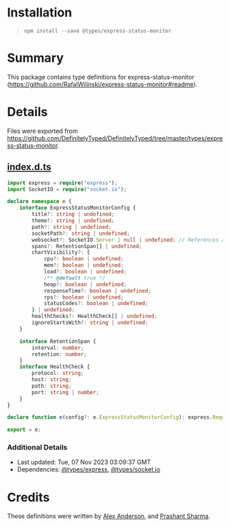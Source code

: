 # Installation
> `npm install --save @types/express-status-monitor`

# Summary
This package contains type definitions for express-status-monitor (https://github.com/RafalWilinski/express-status-monitor#readme).

# Details
Files were exported from https://github.com/DefinitelyTyped/DefinitelyTyped/tree/master/types/express-status-monitor.
## [index.d.ts](https://github.com/DefinitelyTyped/DefinitelyTyped/tree/master/types/express-status-monitor/index.d.ts)
````ts
import express = require("express");
import SocketIO = require("socket.io");

declare namespace e {
    interface ExpressStatusMonitorConfig {
        title?: string | undefined;
        theme?: string | undefined;
        path?: string | undefined;
        socketPath?: string | undefined;
        websocket?: SocketIO.Server | null | undefined; // References a socket.io instance
        spans?: RetentionSpan[] | undefined;
        chartVisibility?: {
            cpu?: boolean | undefined;
            mem?: boolean | undefined;
            load?: boolean | undefined;
            /** @default true */
            heap?: boolean | undefined;
            responseTime?: boolean | undefined;
            rps?: boolean | undefined;
            statusCodes?: boolean | undefined;
        } | undefined;
        healthChecks?: HealthCheck[] | undefined;
        ignoreStartsWith?: string | undefined;
    }

    interface RetentionSpan {
        interval: number;
        retention: number;
    }
    interface HealthCheck {
        protocol: string;
        host: string;
        path: string;
        port: string | number;
    }
}

declare function e(config?: e.ExpressStatusMonitorConfig): express.RequestHandler;

export = e;

````

### Additional Details
 * Last updated: Tue, 07 Nov 2023 03:09:37 GMT
 * Dependencies: [@types/express](https://npmjs.com/package/@types/express), [@types/socket.io](https://npmjs.com/package/@types/socket.io)

# Credits
These definitions were written by [Alex Anderson](https://github.com/alexanderson1993), and [Prashant Sharma](https://github.com/tecxar-prashant).
